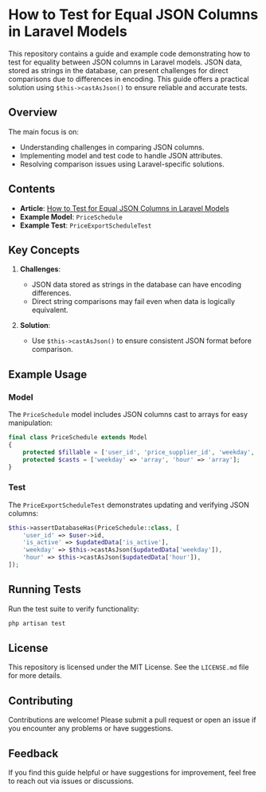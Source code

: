 # How to Test for Equal JSON Columns in Laravel Models

This repository contains a guide and example code demonstrating how to test for equality between JSON columns in Laravel models. JSON data, stored as strings in the database, can present challenges for direct comparisons due to differences in encoding. This guide offers a practical solution using `$this->castAsJson()` to ensure reliable and accurate tests.

## Overview
The main focus is on:
- Understanding challenges in comparing JSON columns.
- Implementing model and test code to handle JSON attributes.
- Resolving comparison issues using Laravel-specific solutions.

## Contents
- **Article**: [How to Test for Equal JSON Columns in Laravel Models](./article.md)
- **Example Model**: `PriceSchedule`
- **Example Test**: `PriceExportScheduleTest`

## Key Concepts
1. **Challenges**:
    - JSON data stored as strings in the database can have encoding differences.
    - Direct string comparisons may fail even when data is logically equivalent.

2. **Solution**:
    - Use `$this->castAsJson()` to ensure consistent JSON format before comparison.

## Example Usage
### Model
The `PriceSchedule` model includes JSON columns cast to arrays for easy manipulation:

```php
final class PriceSchedule extends Model
{
    protected $fillable = ['user_id', 'price_supplier_id', 'weekday', 'hour', 'is_active'];
    protected $casts = ['weekday' => 'array', 'hour' => 'array'];
}
```

### Test
The `PriceExportScheduleTest` demonstrates updating and verifying JSON columns:

```php
$this->assertDatabaseHas(PriceSchedule::class, [
    'user_id' => $user->id,
    'is_active' => $updatedData['is_active'],
    'weekday' => $this->castAsJson($updatedData['weekday']),
    'hour' => $this->castAsJson($updatedData['hour']),
]);
```

## Running Tests
Run the test suite to verify functionality:

```bash
php artisan test
```

## License
This repository is licensed under the MIT License. See the `LICENSE.md` file for more details.

## Contributing
Contributions are welcome! Please submit a pull request or open an issue if you encounter any problems or have suggestions.

## Feedback
If you find this guide helpful or have suggestions for improvement, feel free to reach out via issues or discussions.
